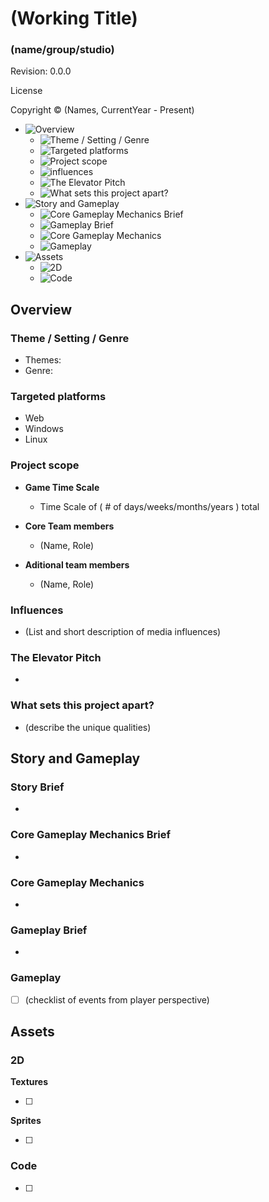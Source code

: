 # (Working Title)

### (name/group/studio)

Revision: 0.0.0

License

Copyright © (Names, CurrentYear - Present)

- ![Overview](#overview)
  - ![Theme / Setting / Genre](#theme--setting--genre)
  - ![Targeted platforms](#targeted-platforms)
  - ![Project _**scope**_](#project-scope)
  - ![influences](#influences)
  - ![The Elevator Pitch](#the-elevator-pitch)
  - ![What sets this project apart?](#what-sets-this-project-apart)
- ![Story and Gameplay](#story-and-gameplay)
  - ![Core Gameplay Mechanics Brief](#core-gameplay-mechanics-brief)
  - ![Gameplay Brief](#gameplay-brief)
  - ![Core Gameplay Mechanics](#core-gameplay-mechanics)
  - ![Gameplay](#gameplay)
- ![Assets](#assets)
  - ![2D](#2d)
  - ![Code](#code)

## Overview

### Theme / Setting / Genre

- Themes:
- Genre:

### Targeted platforms

- Web
- Windows
- Linux

### Project scope

- **Game Time Scale**

  - Time Scale of ( # of days/weeks/months/years ) total

- **Core Team members**

  - (Name, Role)

- **Aditional team members**
  - (Name, Role)

### Influences

- (List and short description of media influences)

### The Elevator Pitch

-

### What sets this project apart?

- (describe the unique qualities)

## Story and Gameplay

### Story Brief

- 

### Core Gameplay Mechanics Brief

- 

### Core Gameplay Mechanics

- 

### Gameplay Brief

- 

### Gameplay

- [ ] (checklist of events from player perspective)

## Assets

### 2D

**Textures**

- [ ] 

**Sprites**

- [ ] 


### Code

- [ ] 


